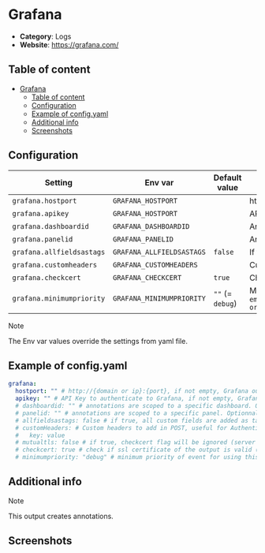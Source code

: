 # Grafana

- **Category**: Logs
- **Website**: https://grafana.com/

## Table of content

- [Grafana](#grafana)
  - [Table of content](#table-of-content)
  - [Configuration](#configuration)
  - [Example of config.yaml](#example-of-configyaml)
  - [Additional info](#additional-info)
  - [Screenshots](#screenshots)

## Configuration

| Setting                   | Env var                   | Default value    | Description                                                                                                                         |
| ------------------------- | ------------------------- | ---------------- | ----------------------------------------------------------------------------------------------------------------------------------- |
| `grafana.hostport`        | `GRAFANA_HOSTPORT`        |                  | http://{domain or ip}:{port}, if not empty, Grafana output is **enabled**                                                           |
| `grafana.apikey`          | `GRAFANA_HOSTPORT`        |                  | API Key to authenticate to Grafana                                                                                                  |
| `grafana.dashboardid`     | `GRAFANA_DASHBOARDID`     |                  | Annotations are scoped to a specific dashboard. Optionnal.                                                                          |
| `grafana.panelid`         | `GRAFANA_PANELID`         |                  | Annotations are scoped to a specific panel. Optionnal.                                                                              |
| `grafana.allfieldsastags` | `GRAFANA_ALLFIELDSASTAGS` | `false`          | If true, all custom fields are added as tags                                                                                        |
| `grafana.customheaders`   | `GRAFANA_CUSTOMHEADERS`   |                  | Custom headers for the POST request                                                                                                 |
| `grafana.checkcert`       | `GRAFANA_CHECKCERT`       | `true` | Check if ssl certificate of the output is valid                                                                                     |
| `grafana.minimumpriority` | `GRAFANA_MINIMUMPRIORITY` | `""` (= `debug`) | Minimum priority of event for using this output, order is `emergency,alert,critical,error,warning,notice,informational,debug or ""` |

> [!NOTE]
The Env var values override the settings from yaml file.

## Example of config.yaml

```yaml
grafana:
  hostport: "" # http://{domain or ip}:{port}, if not empty, Grafana output is enabled
  apikey: "" # API Key to authenticate to Grafana, if not empty, Grafana output is enabled
  # dashboardid: "" # annotations are scoped to a specific dashboard. Optionnal.
  # panelid: "" # annotations are scoped to a specific panel. Optionnal.
  # allfieldsastags: false # if true, all custom fields are added as tags (default: false)
  # customHeaders: # Custom headers to add in POST, useful for Authentication
  #   key: value
  # mutualtls: false # if true, checkcert flag will be ignored (server cert will always be checked)
  # checkcert: true # check if ssl certificate of the output is valid (default: true)
  # minimumpriority: "debug" # minimum priority of event for using this output, order is emergency|alert|critical|error|warning|notice|informational|debug or "" (default)
```

## Additional info

> [!NOTE]
This output creates annotations.

## Screenshots
